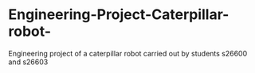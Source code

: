 # Engineering-Project-Caterpillar-robot-
Engineering project of a caterpillar robot carried out by students s26600 and s26603
